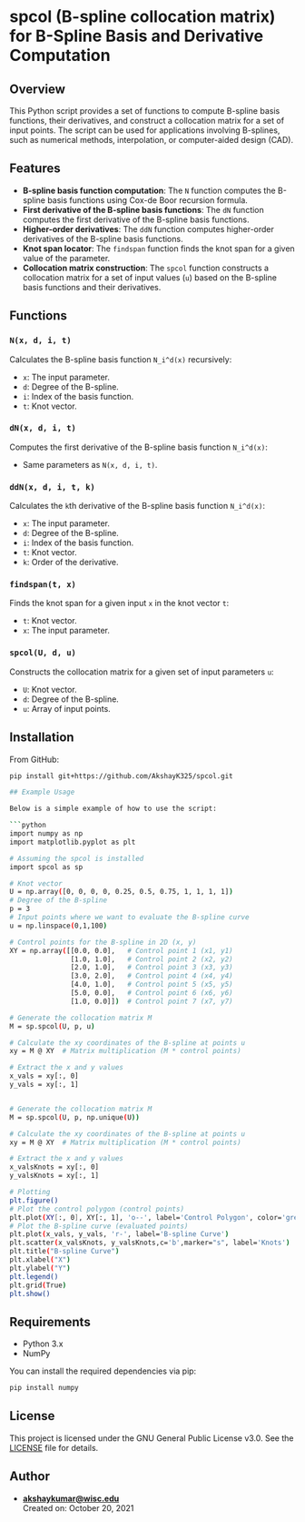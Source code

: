 # spcol (B-spline collocation matrix) for B-Spline Basis and Derivative Computation 

## Overview

This Python script provides a set of functions to compute B-spline basis functions, their derivatives, and construct a collocation matrix for a set of input points. The script can be used for applications involving B-splines, such as numerical methods, interpolation, or computer-aided design (CAD). 

## Features
- **B-spline basis function computation**: The `N` function computes the B-spline basis functions using Cox-de Boor recursion formula.
- **First derivative of the B-spline basis functions**: The `dN` function computes the first derivative of the B-spline basis functions.
- **Higher-order derivatives**: The `ddN` function computes higher-order derivatives of the B-spline basis functions.
- **Knot span locator**: The `findspan` function finds the knot span for a given value of the parameter.
- **Collocation matrix construction**: The `spcol` function constructs a collocation matrix for a set of input values (`u`) based on the B-spline basis functions and their derivatives.

## Functions

### `N(x, d, i, t)`
Calculates the B-spline basis function `N_i^d(x)` recursively:
- `x`: The input parameter.
- `d`: Degree of the B-spline.
- `i`: Index of the basis function.
- `t`: Knot vector.

### `dN(x, d, i, t)`
Computes the first derivative of the B-spline basis function `N_i^d(x)`:
- Same parameters as `N(x, d, i, t)`.

### `ddN(x, d, i, t, k)`
Calculates the `k`th derivative of the B-spline basis function `N_i^d(x)`:
- `x`: The input parameter.
- `d`: Degree of the B-spline.
- `i`: Index of the basis function.
- `t`: Knot vector.
- `k`: Order of the derivative.

### `findspan(t, x)`
Finds the knot span for a given input `x` in the knot vector `t`:
- `t`: Knot vector.
- `x`: The input parameter.

### `spcol(U, d, u)`
Constructs the collocation matrix for a given set of input parameters `u`:
- `U`: Knot vector.
- `d`: Degree of the B-spline.
- `u`: Array of input points.

## Installation

From GitHub:
```bash
pip install git+https://github.com/AkshayK325/spcol.git

## Example Usage

Below is a simple example of how to use the script:

```python
import numpy as np
import matplotlib.pyplot as plt

# Assuming the spcol is installed
import spcol as sp

# Knot vector
U = np.array([0, 0, 0, 0, 0.25, 0.5, 0.75, 1, 1, 1, 1])
# Degree of the B-spline
p = 3
# Input points where we want to evaluate the B-spline curve
u = np.linspace(0,1,100)

# Control points for the B-spline in 2D (x, y)
XY = np.array([[0.0, 0.0],   # Control point 1 (x1, y1)
               [1.0, 1.0],   # Control point 2 (x2, y2)
               [2.0, 1.0],   # Control point 3 (x3, y3)
               [3.0, 2.0],   # Control point 4 (x4, y4)
               [4.0, 1.0],   # Control point 5 (x5, y5)
               [5.0, 0.0],   # Control point 6 (x6, y6)
               [1.0, 0.0]])  # Control point 7 (x7, y7)

# Generate the collocation matrix M
M = sp.spcol(U, p, u)

# Calculate the xy coordinates of the B-spline at points u
xy = M @ XY  # Matrix multiplication (M * control points)

# Extract the x and y values
x_vals = xy[:, 0]
y_vals = xy[:, 1]


# Generate the collocation matrix M
M = sp.spcol(U, p, np.unique(U))

# Calculate the xy coordinates of the B-spline at points u
xy = M @ XY  # Matrix multiplication (M * control points)

# Extract the x and y values
x_valsKnots = xy[:, 0]
y_valsKnots = xy[:, 1]

# Plotting
plt.figure()
# Plot the control polygon (control points)
plt.plot(XY[:, 0], XY[:, 1], 'o--', label='Control Polygon', color='grey')
# Plot the B-spline curve (evaluated points)
plt.plot(x_vals, y_vals, 'r-', label='B-spline Curve')
plt.scatter(x_valsKnots, y_valsKnots,c='b',marker="s", label='Knots')
plt.title("B-spline Curve")
plt.xlabel("X")
plt.ylabel("Y")
plt.legend()
plt.grid(True)
plt.show()
```

## Requirements

- Python 3.x
- NumPy

You can install the required dependencies via pip:

```bash
pip install numpy
```

## License
This project is licensed under the GNU General Public License v3.0. See the [LICENSE](LICENSE) file for details.

## Author

- **akshaykumar@wisc.edu**  
  Created on: October 20, 2021
  
